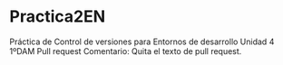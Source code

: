 # Practica2EN
Práctica de Control de versiones para Entornos de desarrollo
Unidad 4
1ºDAM
Pull request
Comentario: Quita el texto de pull request.
